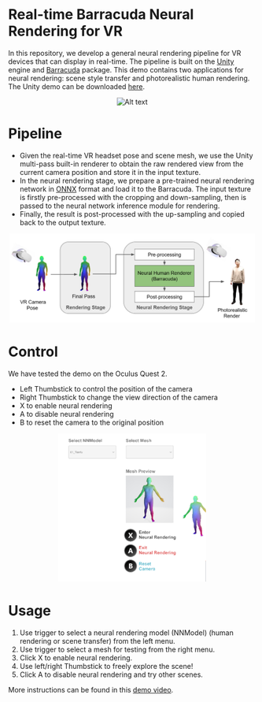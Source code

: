 # Real-time Barracuda Neural Rendering for VR

In this repository, we develop a general neural rendering pipeline for VR devices that can display in real-time. The pipeline is built on the [Unity](https://unity.com/) engine and [Barracuda](https://github.com/Unity-Technologies/barracuda-release) package. This demo contains two applications for neural rendering: scene style transfer and photorealistic human rendering. The Unity demo can be downloaded [here](https://drive.google.com/file/d/1KeoINYymnIi4PJmP1ra5V68eZgXrKZ82/view?usp=sharing).

<p align="center">
    <img title="lego" alt="Alt text" src="images/demo.gif" width="300">  
</p>

# Pipeline
- Given the real-time VR headset pose and scene mesh, we use the Unity multi-pass built-in renderer to obtain the raw rendered view from the current camera position and store it in the input texture. 
- In the neural rendering stage, we prepare a pre-trained neural rendering network in [ONNX](https://onnx.ai/) format and load it to the Barracuda. The input texture is firstly pre-processed with the cropping and down-sampling, then is passed to the neural network inference module for rendering. 
- Finally, the result is post-processed with the up-sampling and copied back to the output texture. 

<p align="center">
    <img title="lego" alt="Alt text" src="images/pipeline.png" width="500">  
</p>

# Control
We have tested the demo on the Oculus Quest 2.
- Left Thumbstick to control the position of the camera
- Right Thumbstick to change the view direction of the camera
- X to enable neural rendering
- A to disable neural rendering
- B to reset the camera to the original position

<p align="center">
    <img title="lego" alt="Alt text" src="images/screenshot.png" width="300">  
</p>

# Usage
1. Use trigger to select a neural rendering model (NNModel) (human rendering or scene transfer) from the left menu.
2. Use trigger to select a mesh for testing from the right menu. 
3. Click X to enable neural rendering. 
4. Use left/right Thumbstick to freely explore the scene! 
5. Click A to disable neural rendering and try other scenes.

More instructions can be found in this [demo video](https://drive.google.com/file/d/1kyHt-a0Jez78DYeuOTsv-oEHGvjLQuea/view).
